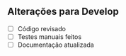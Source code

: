## Alterações para Develop
- [ ] Código revisado
- [ ] Testes manuais feitos
- [ ] Documentação atualizada